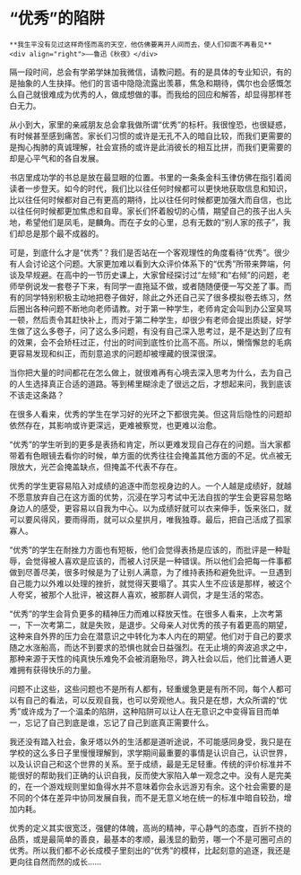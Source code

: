 # “优秀”的陷阱

``` admonish note
**我生平没有见过这样奇怪而高的天空，他仿佛要离开人间而去，使人们仰面不再看见**     
<div align="right">——鲁迅《秋夜》</div>
```

隔一段时间，总会有学弟学妹加我微信，请教问题。有的是具体的专业知识，有的是抽象的人生抉择。他们的言语中隐隐流露出羡慕，焦急和期待，偶尔也会感慨怎么自己就很难成为优秀的人，做成想做的事。而我给的回应和解答，却显得那样苍白无力。

从小到大，家里的亲戚朋友总会拿我做所谓“优秀”的标杆。我很惶恐，也很疑惑，有时候甚至感到痛苦。家长们习惯的或许是无孔不入的暗自比较，而我们更需要的是掏心掏肺的真诚理解，社会宣扬的或许是此消彼长的相互比拼，而我们更需要的却是心平气和的各自发展。

书店里成功学的书总是放在最显眼的位置。书里的一条条金科玉律仿佛在指引着阅读者一步登天。如今的时代，我们比以往任何时候都可以更快地获取信息和知识，比以往任何时候都对自己有更高的期待，比以往任何时候都更加强大而自信，也比以往任何时候都更加焦虑和自卑。家长们怀着殷切的心情，期望自己的孩子出人头地，希望他们是凤毛，是麟角。而在子女的心里，总有无数的“别人家的孩子”，我们却总是那个最不成器的。

可是，到底什么才是“优秀”？我们是否站在一个客观理性的角度看待“优秀”。很少有人会讨论这个问题。大家更加难以看到大众评价体系下的“优秀”所带来弊端，何谈及早规避。在高中的一节历史课上，大家曾经探讨过“左倾”和“右倾”的问题，老师举例说发一套卷子下来，有同学一直拖延不做，或者随随便便一写交差了事。而有的同学特别积极主动地把卷子做好，除此之外还自己买了很多模拟卷去练习，然后圈出各种问题不断地向老师请教。对于第一种学生，老师肯定会叫到办公室臭骂一顿，然后责令其赶快补上，而对于第二种学生，却很少有老师会提出质疑，好学生做了这么多卷子，问了这么多问题，有没有自己深入思考过，是不是达到了应有的效果，会不会矫枉过正，付出的时间到底性价比高不高。所以，懒惰懈怠的毛病更容易发现和纠正，而刻意追求的问题却被埋藏的很深很深。

当你把大量的时间都花在怎么做上，就很难再有心境去深入思考为什么，去为自己的人生选择真正合适的道路。等到稀里糊涂走了很远之后，才想起来问，我到底该不该走这条路？

在很多人看来，优秀的学生在学习好的光环之下都很完美。但这背后隐性的问题却依然存在，其影响或许更深远，更难被察觉，也更难以治愈。

“优秀”的学生听到的更多是表扬和肯定，所以更难发现自己存在的问题。当大家都带着有色眼镜去看你的时候，单方面的优秀往往会掩盖其他方面的不足。优点被无限放大，光芒会掩盖缺点，但掩盖不代表不存在。

优秀的学生更容易陷入对成绩的追逐中而忽视身边的人。一个人越是成绩好，就越不愿意放弃自己在这方面的优势，沉浸在学习考试中无法自拔的学生会更容易忽略身边人的感受，更容易以自我为中心。以为成绩好就可以衣来伸手，饭来张口，就可以要风得风，要雨得雨，就可以众星拱月，唯我独尊。最后，把自己活成了孤家寡人。

“优秀”的学生在耐挫力方面也有短板，他们会觉得表扬是应该的，而批评是一种耻辱，会觉得被人喜欢是应该的，而被人讨厌是一种错误。所以他们会把每一件事都做到尽善尽美，很多时候是为了让别人满意，为了维持表扬和避免批评。一旦遇到自己能力以外难以处理的挫折，就觉得天要塌了。其实人生不应该是那样，被这个人夸奖，被那个人批评，被这群人喜欢，被那群人调侃，才是生活的常态。

“优秀”的学生会背负更多的精神压力而难以释放天性。在很多人看来，上次考第一，下一次考第二，就是失败，是退步。父母亲人对优秀的孩子有着更高的期望，这种来自外界的压力会在潜意识之中转化为本人内在的期望。他们对于自己的要求随之水涨船高，而达不到要求的恐惧也就会日益强烈。在无止境的奔波追求之中，那种来源于天性的纯真快乐难免不会被消磨殆尽，跨入社会以后，他们比普通人更难拥有获得快乐的力量。

问题不止这些，这些问题也不是所有人都有，轻重缓急更是有所不同，每个人都可以有自己的看法，可以反观自我，也可以旁观他人。我只是在想，大众所谓的“优秀”或许成为了一个温柔的陷阱，这种陷阱可以让人在无意识之中变得盲目而单一，忘记了自己到底是谁，忘记了自己到底真正需要什么。

我还没有踏入社会，象牙塔以外的生活都是道听途说，不可能感同身受，我只是在学校的这么多日子里慢慢理解到，求学期间最重要的事情是认识自己，认识世界，以及认识自己和这个世界的关系。至于成绩，最是无足轻重。传统的评价标准并不能很好的帮助我们正确的认识自我，反而使大家陷入单一观念之中。没有人是完美的，在一个游戏规则里如鱼得水并不意味着你会永远游刃有余。这个社会需要的是不同的个体在差异中协同发展自我，而不是无意义地在统一的标准中暗自较劲，增加内耗。



优秀的定义其实很宽泛，强健的体魄，高尚的精神，平心静气的态度，百折不挠的品质，或是最简单的善良，最基本的孝顺，最浅显的勤劳，哪一个不是可圈可点的优秀。所以我们都不必长成模子里刻出的“优秀”的模样，比起刻意的追逐，我还是更向往自然而然的成长……

